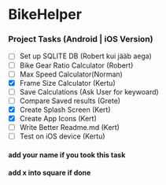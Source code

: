 # BikeHelper
 ### Project Tasks (Android | iOS Version)
- [ ] Set up SQLITE DB (Robert kui jääb aega)
- [ ] Bike Gear Ratio Calculator (Robert)
- [ ] Max Speed Calculator(Norman)
- [x] Frame Size Calculator (Kertu)
- [ ] Save Calculations (Ask User for keywoard)
- [ ] Compare Saved results (Grete)
- [x] Create Splash Screen (Kert)
- [x] Create App Icons (Kert)
- [ ] Write Better Readme.md (Kert)
- [ ] Test on iOS device (Kertu)

#### add your name if you took this task
#### add x into square if done 
